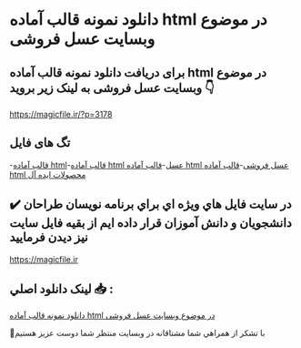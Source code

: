 # دانلود نمونه قالب آماده html در موضوع وبسایت عسل فروشی

## برای دریافت دانلود نمونه قالب آماده html در موضوع وبسایت عسل فروشی به لینک زیر بروید 👇

https://magicfile.ir/?p=3178

## تگ های فایل

-[قالب آماده html](https://magicfile.ir/product/%d9%82%d8%a7%d9%84%d8%a8-%d8%a2%d9%85%d8%a7%d8%af%d9%87-html-%d8%af%d8%b1-%d9%85%d9%88%d8%b6%d9%88%d8%b9-%d9%88%d8%a8%d8%b3%d8%a7%db%8c%d8%aa-%d8%b9%d8%b3%d9%84-%d9%81%d8%b1%d9%88%d8%b4%db%8c/)-[قالب آماده html عسل](https://magicfile.ir/product/%d9%82%d8%a7%d9%84%d8%a8-%d8%a2%d9%85%d8%a7%d8%af%d9%87-html-%d8%af%d8%b1-%d9%85%d9%88%d8%b6%d9%88%d8%b9-%d9%88%d8%a8%d8%b3%d8%a7%db%8c%d8%aa-%d8%b9%d8%b3%d9%84-%d9%81%d8%b1%d9%88%d8%b4%db%8c/)-[قالب آماده html عسل فروشی](https://magicfile.ir/product/%d9%82%d8%a7%d9%84%d8%a8-%d8%a2%d9%85%d8%a7%d8%af%d9%87-html-%d8%af%d8%b1-%d9%85%d9%88%d8%b6%d9%88%d8%b9-%d9%88%d8%a8%d8%b3%d8%a7%db%8c%d8%aa-%d8%b9%d8%b3%d9%84-%d9%81%d8%b1%d9%88%d8%b4%db%8c/)-[قالب آماده html محصولات ایده آل](https://magicfile.ir/product/%d9%82%d8%a7%d9%84%d8%a8-%d8%a2%d9%85%d8%a7%d8%af%d9%87-html-%d8%af%d8%b1-%d9%85%d9%88%d8%b6%d9%88%d8%b9-%d9%88%d8%a8%d8%b3%d8%a7%db%8c%d8%aa-%d8%b9%d8%b3%d9%84-%d9%81%d8%b1%d9%88%d8%b4%db%8c/)

## ✔️ در سايت فايل هاي ويژه اي براي برنامه نويسان طراحان دانشجويان و دانش آموزان قرار داده ايم از بقيه فايل سايت نيز ديدن فرماييد

https://magicfile.ir


## لينک دانلود اصلي 📥 :

[دانلود نمونه قالب آماده html در موضوع وبسایت عسل فروشی](https://magicfile.ir/product/%d9%82%d8%a7%d9%84%d8%a8-%d8%a2%d9%85%d8%a7%d8%af%d9%87-html-%d8%af%d8%b1-%d9%85%d9%88%d8%b6%d9%88%d8%b9-%d9%88%d8%a8%d8%b3%d8%a7%db%8c%d8%aa-%d8%b9%d8%b3%d9%84-%d9%81%d8%b1%d9%88%d8%b4%db%8c/) 


🙏با تشکر از همراهي شما مشتاقانه در وبسایت منتظر شما دوست عزیز هستیم

